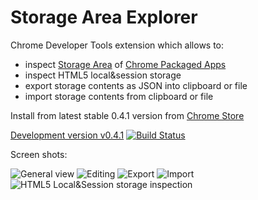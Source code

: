 # Storage Area Explorer


Chrome Developer Tools extension which allows to:

   * inspect [Storage Area](http://developer.chrome.com/apps/storage.html) of [Chrome Packaged Apps](http://developer.chrome.com/apps/about_apps.html)
   * inspect HTML5 local&session storage
   * export storage contents as JSON into clipboard or file
   * import storage contents from clipboard or file


Install from latest stable 0.4.1 version from [Chrome Store](https://chrome.google.com/webstore/detail/storage-area-explorer/ocfjjjjhkpapocigimmppepjgfdecjkb)


[Development version v0.4.1](https://drone.io/github.com/jusio/storage-area-explorer/files) [![Build Status](https://drone.io/github.com/jusio/storage-area-explorer/status.png)](https://drone.io/github.com/jusio/storage-area-explorer/latest)

Screen shots:

![General view](https://raw.github.com/jusio/storage-area-explorer/master/screenshots/general-view.png)
![Editing](https://raw.github.com/jusio/storage-area-explorer/master/screenshots/editing.png)
![Export](https://raw.github.com/jusio/storage-area-explorer/master/screenshots/export.png)
![Import](https://raw.github.com/jusio/storage-area-explorer/master/screenshots/import.png)
![HTML5 Local&Session storage inspection](https://raw.github.com/jusio/storage-area-explorer/master/screenshots/localStorage.png)
